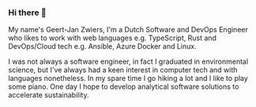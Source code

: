 ### Hi there 👋

My name's Geert-Jan Zwiers, I'm a Dutch Software and DevOps Engineer who likes to work with web languages e.g. TypeScript, Rust and DevOps/Cloud tech e.g. Ansible, Azure Docker and Linux.

I was not always a software engineer, in fact I graduated in environmental science, but I've always had a keen interest in computer tech and with languages nonetheless. In my spare time I go hiking a lot and I like to play some piano. One day I hope to develop analytical software solutions to accelerate sustainability.
